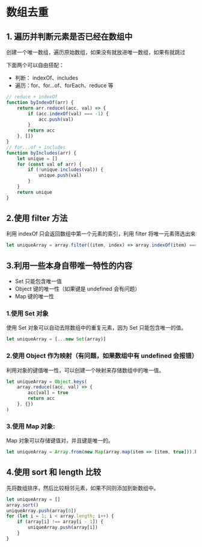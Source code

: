 # 数组去重

## 1. 遍历并判断元素是否已经在数组中

创建一个唯一数组，遍历原始数组，如果没有就放进唯一数组，如果有就跳过

下面两个可以自由搭配：

-   判断： indexOf、includes
-   遍历：for、for...of、forEach、reduce 等

```js
// reduce + indexOf
function byIndexOf(arr) {
    return arr.reduce((acc, val) => {
        if (acc.indexOf(val) === -1) {
            acc.push(val)
        }
        return acc
    }, [])
}
// for...of + includes
function byIncludes(arr) {
    let unique = []
    for (const val of arr) {
        if (!unique.includes(val)) {
            unique.push(val)
        }
    }
    return unique
}
```

## 2.使用 filter 方法

利用 indexOf 只会返回数组中第一个元素的索引，利用 filter 将唯一元素筛选出来

```js
let uniqueArray = array.filter((item, index) => array.indexOf(item) === index)
```

## 3.利用一些本身自带唯一特性的内容

-   Set 只能包含唯一值
-   Object 键的唯一性（如果键是 undefined 会有问题）
-   Map 键的唯一性

### 1.使用 Set 对象

使用 Set 对象可以自动去除数组中的重复元素，因为 Set 只能包含唯一的值。

```js
let uniqueArray = [...new Set(array)]
```

### 2.使用 Object 作为映射（有问题，如果数组中有 undefined 会报错）

利用对象的键值唯一性，可以创建一个映射来存储数组中的唯一值。

```js
let uniqueArray = Object.keys(
    array.reduce((acc, val) => {
        acc[val] = true
        return acc
    }, {})
)
```

### 3.使用 Map 对象:

Map 对象可以存储键值对，并且键是唯一的。

```js
let uniqueArray = Array.from(new Map(array.map(item => [item, true])).keys())
```

## 4.使用 sort 和 length 比较

先将数组排序，然后比较相邻元素，如果不同则添加到新数组中。

```js
let uniqueArray = []
array.sort()
uniqueArray.push(array[0])
for (let i = 1; i < array.length; i++) {
    if (array[i] !== array[i - 1]) {
        uniqueArray.push(array[i])
    }
}
```
